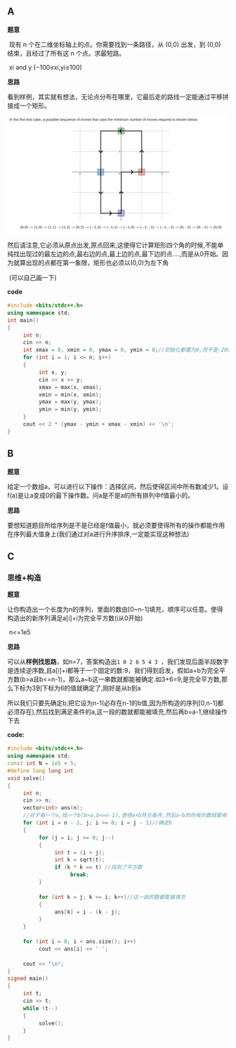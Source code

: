 ## A

**题意**

​	现有 n 个在二维坐标轴上的点。你需要找到一条路径，从 (0,0) 出发，到 (0,0) 结束，且经过了所有这 n 个点。求最短路。

​	xi and y (−100≤xi,yi≤100) 

**思路**

​	看到样例，其实就有想法，无论点分布在哪里，它最后走的路线一定能通过平移拼接成一个矩形。

<img src="image/7.png" style="zoom:80%;" />

​	然后请注意,它必须从原点出发,原点回来,这使得它计算矩形四个角的时候,不能单纯找出现过的最左边的点,最右边的点,最上边的点,最下边的点….,而是从0开始。因为就算出现的点都在第一象限，矩形也必须以(0,0)为左下角

​	(可以自己画一下)

**code**

```c++
#include <bits/stdc++.h>
using namespace std;
int main()
{
     int n;
     cin >> n;
     int xmax = 0, xmin = 0, ymax = 0, ymin = 0;//初始化都置为0,而不是-200,200这种.
     for (int i = 1; i <= n; i++)
     {
          int x, y;
          cin >> x >> y;
          xmax = max(x, xmax);
          xmin = min(x, xmin);
          ymax = max(y, ymax);
          ymin = min(y, ymin);
     }
     cout << 2 * (ymax - ymin + xmax - xmin) << '\n';
}
```







## B

**题意**

​	给定一个数组a，可以进行以下操作：选择区间，然后使得区间中所有数减少1。设f(a)是让a变成0的最下操作数。问a是不是a的所有排列中f值最小的。



**思路**

​	要想知道题目所给序列是不是已经是f值最小，就必须要使得所有的操作都能作用在序列最大值身上(我们通过对a进行升序排序,一定能实现这种想法)







## C

### 思维+构造

**题意**

​	让你构造出一个长度为n的序列，里面的数由[0~n-1]填充，顺序可以任意。使得构造出的新序列满足a[i]+i为完全平方数(i从0开始)

​	n<=1e5



**思路**

​	可以从**样例找思路**，如n=7，答案构造出`1 0 2 6 5 4 3 `，我们发现后面半段数字是连续逆序数,且a[i]+i都等于一个固定的数:9，我们得到启发，假如a+b为完全平方数(b>a且b<=n-1)，那么a~b这一串数就都能被确定.
​	如3+6=9,是完全平方数,那么下标为3到下标为6的值就确定了,刚好是从b到a

​	所以我们只要先确定b,把它设为n-1(必存在n-1的b值,因为所构造的序列[0,n-1]都必须存在),然后找到满足条件的a,这一段的数就都能被填充,然后再b=a-1,继续操作下去



**code:**

```c++
#include <bits/stdc++.h>
using namespace std;
const int N = 1e5 + 5;
#define long long int
void solve()
{
     int n;
     cin >> n;
     vector<int> ans(n);
     //对于每一个a,找一个b(b>a,b<=n-1),使得a+b符合条件,然后a~b的所有的数就都有了答案
     for (int i = n - 1, j; i >= 0; i = j - 1)//确定b
     {
          for (j = i; j >= 0; j--)
          {
               int t = (i + j);
               int k = sqrt(t);
               if (k * k == t) //找到了平方数
                    break;
          }

          for (int k = j; k <= i; k++)//这一段的数都能被填充
          {
               ans[k] = i - (k - j);
          }
     }

     for (int i = 0; i < ans.size(); i++)
          cout << ans[i] << ' ';

     cout << "\n";
}
signed main()
{
     int t;
     cin >> t;
     while (t--)
     {
          solve();
     }
}
```

